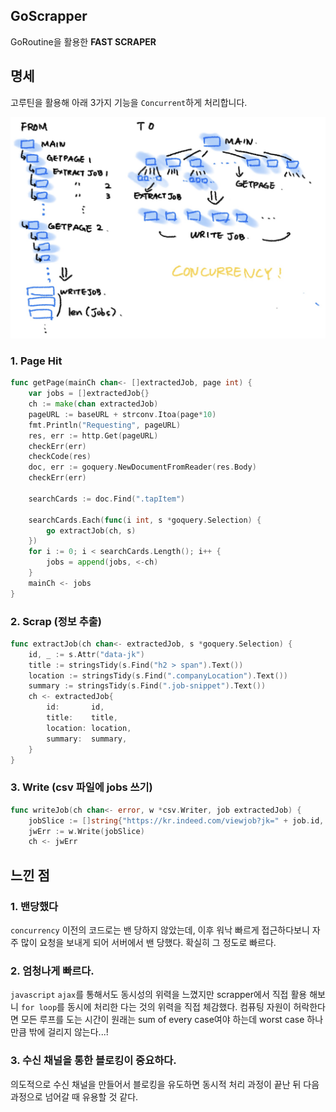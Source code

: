 ## GoScrapper

GoRoutine을 활용한 **FAST SCRAPER**

## 명세

고루틴을 활용해 아래 3가지 기능을 `Concurrent`하게 처리합니다.

![goscrapper](./README.assets/GoScrapper.jpg)

### 1. Page Hit

```go
func getPage(mainCh chan<- []extractedJob, page int) {
	var jobs = []extractedJob{}
	ch := make(chan extractedJob)
	pageURL := baseURL + strconv.Itoa(page*10)
	fmt.Println("Requesting", pageURL)
	res, err := http.Get(pageURL)
	checkErr(err)
	checkCode(res)
	doc, err := goquery.NewDocumentFromReader(res.Body)
	checkErr(err)

	searchCards := doc.Find(".tapItem")

	searchCards.Each(func(i int, s *goquery.Selection) {
		go extractJob(ch, s)
	})
	for i := 0; i < searchCards.Length(); i++ {
		jobs = append(jobs, <-ch)
	}
	mainCh <- jobs
}
```

### 2. Scrap (정보 추출)

```go
func extractJob(ch chan<- extractedJob, s *goquery.Selection) {
	id, _ := s.Attr("data-jk")
	title := stringsTidy(s.Find("h2 > span").Text())
	location := stringsTidy(s.Find(".companyLocation").Text())
	summary := stringsTidy(s.Find(".job-snippet").Text())
	ch <- extractedJob{
		id:       id,
		title:    title,
		location: location,
		summary:  summary,
	}
}
```

### 3. Write (csv 파일에 jobs 쓰기)

```go
func writeJob(ch chan<- error, w *csv.Writer, job extractedJob) {
	jobSlice := []string{"https://kr.indeed.com/viewjob?jk=" + job.id, job.title, job.location, job.summary}
	jwErr := w.Write(jobSlice)
	ch <- jwErr
```

## 느낀 점

### 1. 밴당했다

`concurrency` 이전의 코드로는 밴 당하지 않았는데, 이후 워낙 빠르게 접근하다보니
자주 많이 요청을 보내게 되어 서버에서 밴 당했다. 확실히 그 정도로 빠르다.

### 2. 엄청나게 빠르다.

`javascript` `ajax`를 통해서도 동시성의 위력을 느꼈지만 scrapper에서 직접 활용 해보니 `for loop`를 동시에 처리한 다는 것의 위력을 직접 체감했다. 컴퓨팅 자원이 허락한다면 모든 루프를 도는 시간이 원래는 sum of every case여야 하는데  worst case 하나만큼 밖에 걸리지 않는다...!

### 3. 수신 채널을 통한 블로킹이 중요하다.

의도적으로 수신 채널을 만들어서 블로킹을 유도하면 동시적 처리 과정이 끝난 뒤 다음 과정으로 넘어갈 때 유용할 것 같다. 
